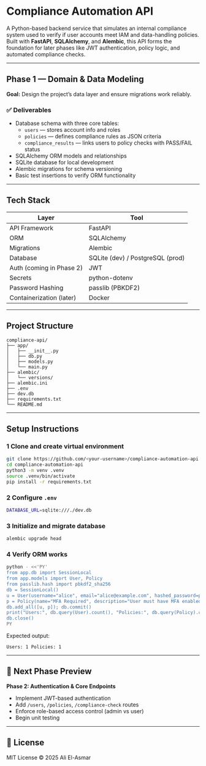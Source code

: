 # Compliance Automation API

A Python-based backend service that simulates an internal compliance system used to verify if user accounts meet IAM and data-handling policies. Built with **FastAPI**, **SQLAlchemy**, and **Alembic**, this API forms the foundation for later phases like JWT authentication, policy logic, and automated compliance checks.

---

## Phase 1 — Domain & Data Modeling

**Goal:** Design the project’s data layer and ensure migrations work reliably.

### ✅ Deliverables
- Database schema with three core tables:
  - `users` — stores account info and roles  
  - `policies` — defines compliance rules as JSON criteria  
  - `compliance_results` — links users to policy checks with PASS/FAIL status  
- SQLAlchemy ORM models and relationships  
- SQLite database for local development  
- Alembic migrations for schema versioning  
- Basic test insertions to verify ORM functionality  

---

## Tech Stack

| Layer | Tool |
|-------|------|
| API Framework | FastAPI |
| ORM | SQLAlchemy |
| Migrations | Alembic |
| Database | SQLite (dev) / PostgreSQL (prod) |
| Auth (coming in Phase 2) | JWT |
| Secrets | python-dotenv |
| Password Hashing | passlib (PBKDF2) |
| Containerization (later) | Docker |

---

## Project Structure

```
compliance-api/
├── app/
│   ├── __init__.py
│   ├── db.py
│   ├── models.py
│   └── main.py
├── alembic/
│   └── versions/
├── alembic.ini
├── .env
├── dev.db
├── requirements.txt
└── README.md
```

---

## Setup Instructions

### 1 Clone and create virtual environment
```bash
git clone https://github.com/<your-username>/compliance-automation-api.git
cd compliance-automation-api
python3 -m venv .venv
source .venv/bin/activate
pip install -r requirements.txt
```

### 2 Configure `.env`
```bash
DATABASE_URL=sqlite:///./dev.db
```

### 3 Initialize and migrate database
```bash
alembic upgrade head
```

### 4 Verify ORM works
```bash
python - <<'PY'
from app.db import SessionLocal
from app.models import User, Policy
from passlib.hash import pbkdf2_sha256
db = SessionLocal()
u = User(username="alice", email="alice@example.com", hashed_password=pbkdf2_sha256.hash("ChangeMe123!"))
p = Policy(name="MFA Required", description="User must have MFA enabled", criteria={"require_mfa": True})
db.add_all([u, p]); db.commit()
print("Users:", db.query(User).count(), "Policies:", db.query(Policy).count())
db.close()
PY
```
Expected output:
```
Users: 1 Policies: 1
```

---

## 🦯 Next Phase Preview
**Phase 2: Authentication & Core Endpoints**
- Implement JWT-based authentication  
- Add `/users`, `/policies`, `/compliance-check` routes  
- Enforce role-based access control (admin vs user)  
- Begin unit testing  

---

## 📄 License
MIT License © 2025 Ali El-Asmar

